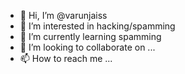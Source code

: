 - 👋 Hi, I’m @varunjaiss
- 👀 I’m interested in hacking/spamming
- 🌱 I’m currently learning spamming
- 💞️ I’m looking to collaborate on ...
- 📫 How to reach me ...

<!---
varunjaiss/varunjaiss is a ✨ special ✨ repository because its `README.md` (this file) appears on your GitHub profile.
You can click the Preview link to take a look at your changes.
--->

